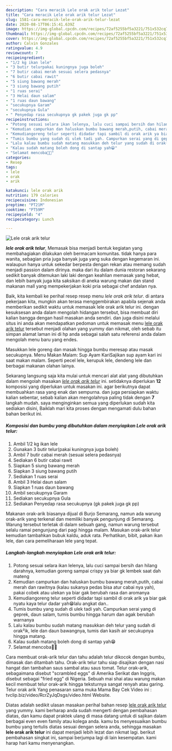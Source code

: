 ```yaml
---
description: "Cara meracik Lele orak arik telur Lezat"
title: "Cara meracik Lele orak arik telur Lezat"
slug: 1581-cara-meracik-lele-orak-arik-telur-lezat
date: 2020-08-17T06:15:41.639Z
image: https://img-global.cpcdn.com/recipes/72af5255bf5a3221/751x532cq70/lele-orak-arik-telur-foto-resep-utama.jpg
thumbnail: https://img-global.cpcdn.com/recipes/72af5255bf5a3221/751x532cq70/lele-orak-arik-telur-foto-resep-utama.jpg
cover: https://img-global.cpcdn.com/recipes/72af5255bf5a3221/751x532cq70/lele-orak-arik-telur-foto-resep-utama.jpg
author: Calvin Gonzales
ratingvalue: 4.9
reviewcount: 7
recipeingredient:
- "1/2 kg ikan lele"
- "3 butir telurpakai kuningnya juga boleh"
- "7 butir cabai merah sesuai selera pedasnya"
- "6 butir cabai rawit"
- "5 siung bawang merah"
- "3 siung bawang putih"
- "1 ruas serai"
- "3 Helai daun salam"
- "1 ruas daun bawang"
- "secukupnya Garam"
- "secukupnya Gula"
- " Penyedap rasa secukupnya gk pakek juga gk pp"
recipeinstructions:
- "Potong sesuai selara ikan lelenya, lalu cuci sampai bersih dan hilang darahnya, kemudian goreng sampai crispy ya biar gk lembek saat dah mateng"
- "Kemudian campurkan dan haluskan bumbu bawang merah,putih, cabai merah dan rawitnya (kalau sukanya pedas bisa atur cabai nya yah), pakai cobek atau ulekan ya biar gak berubah rasa dan aromanya"
- "Kemudiangoreng telur seperti didadar tapi sambil di orak arik ya biar gak nyatu kaya telur dadar yah😁lalu angkat dan.."
- "Tumis bumbu yang sudah di ulek tadi yah. Campurkan serai yang di geprek, daun salam, tumis bumbu hingga harum dan agak berubah warnanya"
- "Lalu kalau bumbu sudah matang masukkan deh telur yang sudah di orak²ik, lele dan daun bawangnya, tumis dan kasih air secukupnya hingga matang."
- "Kalau sudah matang boleh dong di santap yah😁"
- "Selamat mencoba🤤🤗"
categories:
- Resep
tags:
- lele
- orak
- arik

katakunci: lele orak arik 
nutrition: 179 calories
recipecuisine: Indonesian
preptime: "PT21M"
cooktime: "PT59M"
recipeyield: "4"
recipecategory: Lunch

---
```



![Lele orak arik telur](https://img-global.cpcdn.com/recipes/72af5255bf5a3221/751x532cq70/lele-orak-arik-telur-foto-resep-utama.jpg)

<b><i>lele orak arik telur</i></b>, Memasak bisa menjadi bentuk kegiatan yang membahagiakan dilakukan oleh bermacam komunitas. tidak hanya para wanita, sebagian pria juga banyak juga yang suka dengan kegemaran ini. walaupun hanya untuk sekedar berpesta dengan rekan atau memang sudah menjadi passion dalam dirinya. maka dari itu dalam dunia restoran sekarang sedikit banyak ditemukan laki laki dengan keahlian memasak yang hebat, dan lebih banyak juga kita saksikan di aneka warung makan dan stand makanan mall yang mempekerjakan koki pria sebagai chef andalan nya.

Baik, kita kembali ke perihal resep resep menu <i>lele orak arik telur</i>. di antara pekerjaan kita, mungkin akan terasa menggembirakan apabila sejenak anda memberikan sedikit waktu untuk memasak lele orak arik telur ini. dengan kesuksesan anda dalam mengolah hidangan tersebut, bisa membuat diri kalian bangga dengan hasil masakan anda sendiri. dan juga disini melalui situs ini anda akan mendapatkan pedoman untuk memasak menu <u>lele orak arik telur</u> tersebut menjadi olahan yang yummy dan nikmat, oleh sebab itu simpan alamat laman ini di hp anda sebagai salah satu referensi anda dalam mengolah menu baru yang endes.

Masukkan lele goreng dan masak hingga bumbu meresap atau masak secukupnya. Menu Makan Malam: Sup Ayam KariSajikan sup ayam kari ini saat makan malam. Seperti pecel lele, kerupuk lele, dendeng lele dan berbagai makanan olahan lainya.


Sekarang langsung saja kita mulai untuk mencari alat alat yang dibutuhkan dalam mengolah masakan <u><i>lele orak arik telur</i></u> ini. setidaknya diperlukan <b>12</b> komposisi yang diperlukan untuk masakan ini. agar berikutnya dapat membuahkan rasa yang enak dan sempurna. dan juga persiapkan waktu kalian sebentar, sebab kalian akan mengolahnya paling tidak dengan <b>7</b> langkah mudah. saya menginginkan semua yang diperlukan sudah kita sediakan disini, Baiklah mari kita proses dengan mengamati dulu bahan bahan berikut ini.

<!--inarticleads1-->

##### Komposisi dan bumbu yang dibutuhkan dalam menyiapkan Lele orak arik telur:

1. Ambil 1/2 kg ikan lele
1. Gunakan 3 butir telur(pakai kuningnya juga boleh)
1. Ambil 7 butir cabai merah (sesuai selera pedasnya)
1. Sediakan 6 butir cabai rawit
1. Siapkan 5 siung bawang merah
1. Siapkan 3 siung bawang putih
1. Sediakan 1 ruas serai
1. Ambil 3 Helai daun salam
1. Siapkan 1 ruas daun bawang
1. Ambil secukupnya Garam
1. Sediakan secukupnya Gula
1. Sediakan  Penyedap rasa secukupnya (gk pakek juga gk pp)


Makanan orak-arik biasanya dijual di Burjo Semarang, namun ada warung orak-arik yang terkenal dan memiliki banyak pengunjung di Semarang. Warung tersebut terletak di dalam sebuah gang, namun warung tersebut selalu ramai pengunjung dari pagi hingga malam. Masukan orak-arik telur kemudian tambahkan bubuk kaldu, aduk rata. Perhatikan, bibit, pakan ikan lele, dan cara pemeliharaan lele yang tepat. 

<!--inarticleads2-->

##### Langkah-langkah menyiapkan Lele orak arik telur:

1. Potong sesuai selara ikan lelenya, lalu cuci sampai bersih dan hilang darahnya, kemudian goreng sampai crispy ya biar gk lembek saat dah mateng
1. Kemudian campurkan dan haluskan bumbu bawang merah,putih, cabai merah dan rawitnya (kalau sukanya pedas bisa atur cabai nya yah), pakai cobek atau ulekan ya biar gak berubah rasa dan aromanya
1. Kemudiangoreng telur seperti didadar tapi sambil di orak arik ya biar gak nyatu kaya telur dadar yah😁lalu angkat dan..
1. Tumis bumbu yang sudah di ulek tadi yah. Campurkan serai yang di geprek, daun salam, tumis bumbu hingga harum dan agak berubah warnanya
1. Lalu kalau bumbu sudah matang masukkan deh telur yang sudah di orak²ik, lele dan daun bawangnya, tumis dan kasih air secukupnya hingga matang.
1. Kalau sudah matang boleh dong di santap yah😁
1. Selamat mencoba🤤🤗


Cara membuat orak-arik telur dan tahu adalah telur dikocok dengan bumbu, dimasak dan ditambah tahu. Orak-arik telur tahu siap disajikan dengan nasi hangat dan tambahan saus sambal atau saus tomat. Telur orak-arik, sebagaimana disebut &#34;scrambled eggs&#34; di Amerika Serikat dan Inggris, disebut sebagai &#34;fried egg&#34; di Nigeria. Sebuah mai shai atau warung makan kecil membuat telur orak-arik hingga teksturnya sangat renyah atau garing. Telur orak arik Yang penasaran sama muka Mama Bay Cek Video ini : tvclip.biz/video/RcrZyJqDsgs/video.html Website. 

Diatas adalah sedikit ulasan masakan perihal bahan resep <u>lele orak arik telur</u> yang yummy. kami berharap anda sudah mengerti dengan pembahasan diatas, dan kamu dapat praktek ulang di masa datang untuk di sajikan dalam berbagai even even family atau kolega anda. kamu bs menyesuaikan bumbu bumbu yang tertulis diatas sesuai dengan selera anda, sehingga masakan <b>lele orak arik telur</b> ini dapat menjadi lebih lezat dan nikmat lagi. berikut pembahasan singkat ini, sampai berjumpa lagi di lain kesempatan. kami harap hari kamu menyenangkan.
